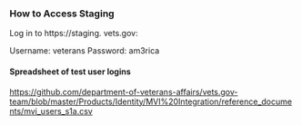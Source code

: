 ### How to Access Staging

Log in to https://staging. vets.gov:

Username: veterans
Password: am3rica


#### Spreadsheet of test user logins

https://github.com/department-of-veterans-affairs/vets.gov-team/blob/master/Products/Identity/MVI%20Integration/reference_documents/mvi_users_s1a.csv
